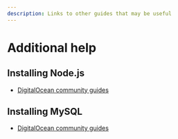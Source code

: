 ```yaml
---
description: Links to other guides that may be useful
---
```


# Additional help

## Installing Node.js

- [DigitalOcean community guides](https://www.digitalocean.com/community/tutorial_collections/how-to-install-node-js)

## Installing MySQL

- [DigitalOcean community guides](https://www.digitalocean.com/community/tutorial_collections/how-to-install-mysql)